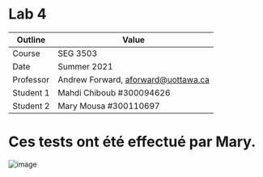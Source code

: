# Lab 4

| Outline | Value |
| ------------- | ------------- |
| Course  | SEG 3503  |
| Date  | Summer 2021 |
| Professor  | Andrew Forward, aforward@uottawa.ca  |
| Student 1  | Mahdi Chiboub #300094626 |
| Student 2  | Mary Mousa #300110697  |


# Ces tests ont été effectué par Mary.
![image](https://user-images.githubusercontent.com/54963309/121418885-f7aa6d80-c945-11eb-8839-f07d8ada766d.png)
